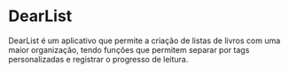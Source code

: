 # DearList

DearList é um aplicativo que permite a criação de listas de livros com uma maior organização, tendo funções que permitem separar por tags personalizadas e registrar o progresso de leitura.
